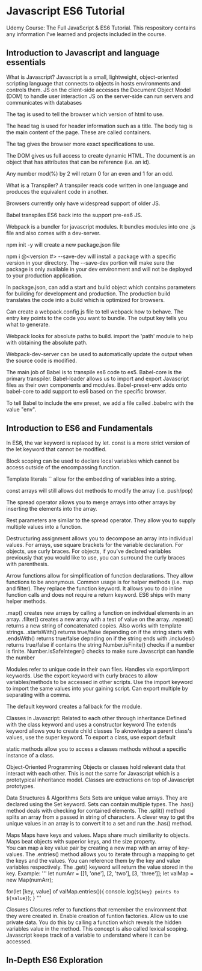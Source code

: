 # Javascript ES6 Tutorial
Udemy Course: The Full JavaScript &amp; ES6 Tutorial.  This respository contains any information I've learned and projects included in the course.

## Introduction to Javascript and language essentials
What is Javascript?
Javascript is a small, lightweight, object-oriented scripting language that connects to objects in hosts environments and controls them.
JS on the client-side accesses the Document Object Model (DOM) to handle user interaction
JS on the server-side can run servers and communicates with databases

The <!DOCTYPE html> tag is used to tell the browser which version of html to use.

The head tag is used for header information such as a title.  The body tag is the main content of the page.  These are called containers.

The <meta> tag gives the browser more exact specifications to use.

The DOM gives us full access to create dynamic HTML.  The document is an object that has attributes that can be reference (i.e. an id).

Any number mod(%) by 2 will return 0 for an even and 1 for an odd.

What is a Transpiler?
A transpiler reads code written in one language and produces the equivalent code in another.

Browsers currently only have widespread support of older JS.

Babel transpiles ES6 back into the support pre-es6 JS.

Webpack is a bundler for javascript modules.  It bundles modules into one .js file and also comes with a dev-server.

npm init -y will create a new package.json file

npm i <package-name>@<version #> --save-dev will install a package with a specific version in your directory.  The --save-dev portion will 
make sure the package is only available in your dev environment and will not be deployed to your production application.

In package.json, can add a start and build object which contains parameters for building for development and production.  The production build translates the code into a build which is optimized for browsers.

Can create a webpack.config.js file to tell webpack how to behave.  The entry key points to the code you want to bundle.  The output key tells you what to generate.

Webpack looks for absolute paths to build. import the 'path' module to help with obtaining the absolute path.

Webpack-dev-server can be used to automatically update the output when the source code is modified.

The main job of Babel is to transpile es6 code to es5. Babel-core is the primary transpiler.  Babel-loader allows us to import and export Javascript files as their own components and modules.  Babel-preset-env adds onto babel-core to add support to es6 based on the specific browser.

To tell Babel to include the env preset, we add a file called .babelrc with the value "env".

## Introduction to ES6 and Fundamentals
In ES6, the var keyword is replaced by let.  const is a more strict version of the let keyword that cannot be modified.

Block scoping can be used to declare local variables which cannot be access outside of the encompassing function.

Template literals `` allow for the embedding of variables into a string.

const arrays will still allows dot methods to modify the array (i.e. push/pop)

The spread operator allows you to merge arrays into other arrays by inserting the elements into the array.

Rest parameters are similar to the spread operator.  They allow you to supply multiple values into a function.

Destructuring assignment allows you to decompose an array into individual values.  For arrays, use square brackets for the variable declaration.  For objects, use curly braces.  For objects, if you've declared variables previously that you would like to use, you can surround the curly braces with parenthesis.

Arrow functions allow for simplification of function declarations.  They allow functions to be anonymous.  Common usage is for helper methods (i.e. map and filter).  They replace the function keyword.  It allows you to do inline function calls and does not require a return keyword.  ES6 ships with many helper methods.

.map() creates new arrays by calling a function on individual elements in an array.
.filter() creates a new array with a test of value on the array.
.repeat() returns a new string of concatenated copies. Also works with template strings.
.startsWith() returns true/false depending on if the string starts with
.endsWith() returns true/false depnding on if the string ends with
.includes() returns true/false if contains the string
Number.isFinite() checks if a number is finite.
Number.isSafeInteger() checks to make sure Javascript can handle the number

Modules refer to unique code in their own files. Handles via export/import keywords.  Use the export keyword with curly braces to allow variables/methods to be accessed in other scripts.  Use the import keyword to import the same values into your gaining script. Can export multiple by separating with a comma.

The default keyword creates a fallback for the module.

Classes in Javascript: 
Related to each other through inheritance
Defined with the class keyword and uses a constructor keyword
The extends keyword allows you to create child classes
To aknowledge a parent class's values, use the super keyword.
To export a class, use export default <class name>

static methods allow you to access a classes methods without a specific instance of a class.

Object-Oriented Programming
Objects or classes hold relevant data that interact with each other.  This is not the same for Javascript which is a prototypical inheritance model.  Classes are extractions on top of Javascript prototypes.

Data Structures & Algorithms
Sets
Sets are unique value arrays.  They are declared using the Set keyword.  Sets can contain multiple types.  The .has() method deals with checking for contained elements.  The .split() method splits an array from a passed in string of characters.  A clever way to get the unique values in an array is to convert it to a set and run the .has() method.

Maps
Maps have keys and values.  Maps share much similiarity to objects.  Maps beat objects with superior keys, and the size property.  
You can map a key value pair by creating a new map with an array of key-values.
The .entries() method allows you to iterate through a mapping to get the keys and the values.  You can reference them by the key and value variables respectively.
The .get() keyword will return the value stored in the key.
Example:
'''
let numArr = [[1, 'one'], [2, 'two'], [3, 'three']];
let valMap = new Map(numArr);

for(let [key, value] of valMap.entries()){
    console.log(`${key} points to ${value}`);
}
'''

Closures
Closures refer to functions that remember the environment that they were created in.  Enable creation of funtion factories.  Allow us to use private data.  You do this by calling a function which reveals the hidden variables value  in the method.  This concept is also called lexical scoping.  Javascript keeps track of a variable to understand where it can be accessed.

## In-Depth ES6 Exploration
